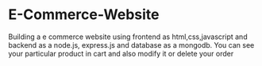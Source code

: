 # E-Commerce-Website
Building a e commerce website using frontend as html,css,javascript and backend as a node.js, express.js and database as a mongodb.
You can see your particular product in cart and also modify it or delete your order
